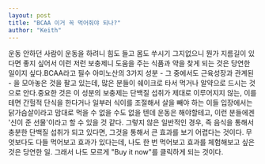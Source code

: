 ```yaml
---
layout: post
title: "BCAA 이거 꼭 먹어줘야 되나?"
author: "Keith"
---
```


운동 안하던 사람이 운동을 하려니 힘도 들고 몸도 쑤시기 그지없으니 뭔가 지름길이 있다면 좋지 싶어서 이런 저런 보충제니 도움을 주는 식품과 약을 찾게 되는 것은 당연한 일이지 싶다.BCAA라고 필수 아미노산의 3가지 성분 - 그 중에서도 근육성장과 관계된 - 을 모아놓은 것을 팔고 있는데, 많은 분들이 쉐이크로 타서 먹거나 알약으로 드시는 것으로 안다.중요한 것은 이 성분의 보충제는 단백질 섭취가 제대로 이루어지지 않는, 이를테면 간헐적 단식을 한다거나 일부러 식이를 조절해서 살을 빼야 하는 이들 입장에서는 닭가슴살이라고 맘대로 먹을 수 없을 수도 없을 텐데 운동은 해야할테고, 이런 분들에겐 '신이 준 선물'이라고 할 수 있을 것 같다. 그렇지 않은 일반적인 경우, 즉 음식을 통해서 충분한 단백질 섭취가 되고 있다면, 그것을 통해서 큰 효과를 보기 어렵다는 것이다. 무엇보다도 다들 먹어보고 효과가 있다는데, 나도 한 번 먹어보고 효과를 체험해보고 싶은 것은 당연한 일. 그래서 나도 모르게 "Buy it now"를 클릭하게 되는 것이다.

